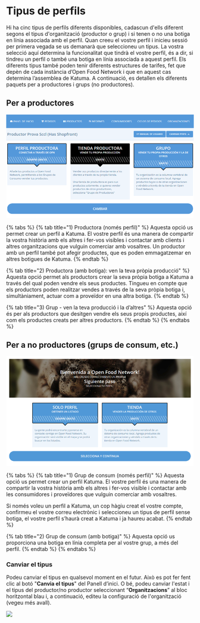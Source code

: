 # Tipus de perfils

Hi ha cinc tipus de perfils diferents disponibles, cadascun d'ells diferent segons el tipus d'organització (productor o grup) i si tenen o no una botiga en línia associada amb el perfil. Quan creeu el vostre perfil i inicieu sessió per primera vegada se us demanarà que seleccioneu un tipus. La vostra selecció aquí determina la funcionalitat que tindrà el vostre perfil, és a dir, si tindreu un perfil o també una botiga en línia associada a aquest perfil. Els diferents tipus també poden tenir diferents estructures de tarifes, fet que depèn de cada instància d’Open Food Network i que en aquest cas determina l’assemblea de Katuma. A continuació, es detallen els diferents paquets per a productores i grups (no productores).

## Per a productores

![Tipus de perfils per a productores a Katuma](../assets/three-producer-types.png)

{% tabs %}
{% tab title="1\) Productora \(només perfil\)" %}
Aquesta opció us permet crear un perfil a Katuma. El vostre perfil és una manera de compartir la vostra història amb els altres i fer-vos visibles i contactar amb clients i altres organitzacions que vulguin comerciar amb vosaltres. Un productor amb un perfil també pot afegir productes, que es poden emmagatzemar en altres botigues de Katuma.
{% endtab %}

{% tab title="2\) Productora (amb botiga): ven la teva pròpia producció" %}
Aquesta opció permet als productors crear la seva pròpia botiga a Katuma a través del qual poden vendre els seus productes. Tingueu en compte que els productors poden realitzar vendes a través de la seva pròpia botiga i, simultàniament, actuar com a proveïdor en una altra botiga.
{% endtab %}

{% tab title="3\) Grup - ven la teva producció i la d’altres" %}
Aquesta opció és per als productors que desitgen vendre els seus propis productes, així com els productes creats per altres productors.
{% endtab %}
{% endtabs %}

## Per a no productores (grups de consum, etc.)

![Tipus de perfils per a no productores a Katuma](../assets/two-hub-types.png)

{% tabs %}
{% tab title="1\) Grup de consum \(només perfil\)" %}
Aquesta opció us permet crear un perfil Katuma. El vostre perfil és una manera de compartir la vostra història amb els altres i fer-vos visible i contactar amb les consumidores i proveïdores que vulguin comerciar amb vosaltres.

Si només voleu un perfil a Katuma, un cop hàgiu creat el vostre compte, confirmeu el vostre correu electrònic i seleccioneu un tipus de perfil sense botiga, el vostre perfil s’haurà creat a Katuma i ja haureu acabat.
{% endtab %}

{% tab title="2\) Grup de consum \(amb botiga\)" %}
Aquesta opció us proporciona una botiga en línia completa per al vostre grup, a més del perfil.
{% endtab %}
{% endtabs %}

### Canviar el tipus

Podeu canviar el tipus en qualsevol moment en el futur. Això es pot fer fent clic al botó "**Canvia el tipus**" del Panell d’inici. O bé, podeu canviar l'estat i el tipus del productor/no productor seleccionant “**Organitzacions**” al bloc horitzontal blau i, a continuació, editeu la configuració de l'organització \(vegeu més avall\).

![](https://openfoodnetwork.org/wp-content/uploads/2015/05/Change-package.png)

